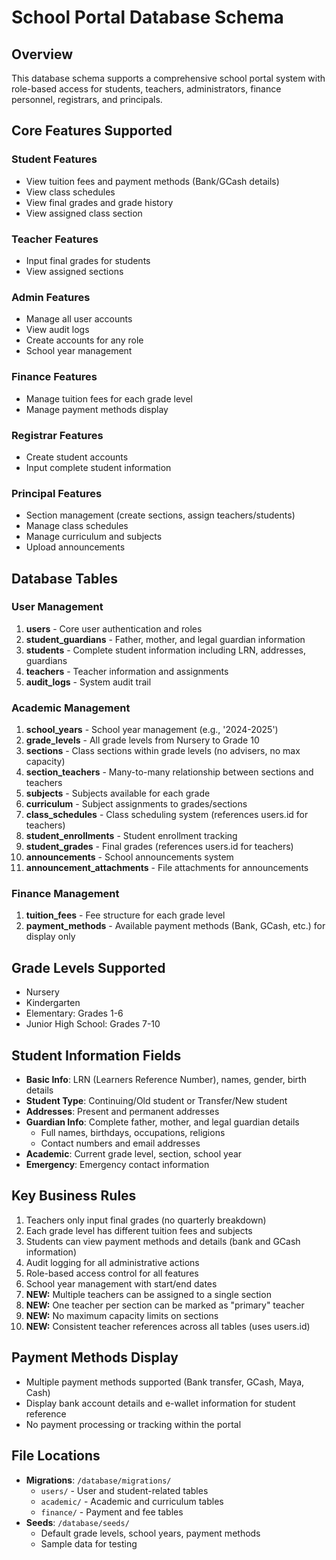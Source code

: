 # School Portal Database Schema

## Overview
This database schema supports a comprehensive school portal system with role-based access for students, teachers, administrators, finance personnel, registrars, and principals.

## Core Features Supported

### Student Features
- View tuition fees and payment methods (Bank/GCash details)
- View class schedules
- View final grades and grade history
- View assigned class section

### Teacher Features
- Input final grades for students
- View assigned sections

### Admin Features
- Manage all user accounts
- View audit logs
- Create accounts for any role
- School year management

### Finance Features
- Manage tuition fees for each grade level
- Manage payment methods display

### Registrar Features
- Create student accounts
- Input complete student information

### Principal Features
- Section management (create sections, assign teachers/students)
- Manage class schedules
- Manage curriculum and subjects
- Upload announcements

## Database Tables

### User Management
1. **users** - Core user authentication and roles
2. **student_guardians** - Father, mother, and legal guardian information
3. **students** - Complete student information including LRN, addresses, guardians
4. **teachers** - Teacher information and assignments
5. **audit_logs** - System audit trail

### Academic Management
1. **school_years** - School year management (e.g., '2024-2025')
2. **grade_levels** - All grade levels from Nursery to Grade 10
3. **sections** - Class sections within grade levels (no advisers, no max capacity)
4. **section_teachers** - Many-to-many relationship between sections and teachers
5. **subjects** - Subjects available for each grade
6. **curriculum** - Subject assignments to grades/sections
7. **class_schedules** - Class scheduling system (references users.id for teachers)
8. **student_enrollments** - Student enrollment tracking
9. **student_grades** - Final grades (references users.id for teachers)
10. **announcements** - School announcements system
11. **announcement_attachments** - File attachments for announcements

### Finance Management
1. **tuition_fees** - Fee structure for each grade level
2. **payment_methods** - Available payment methods (Bank, GCash, etc.) for display only

## Grade Levels Supported
- Nursery
- Kindergarten
- Elementary: Grades 1-6
- Junior High School: Grades 7-10

## Student Information Fields
- **Basic Info**: LRN (Learners Reference Number), names, gender, birth details
- **Student Type**: Continuing/Old student or Transfer/New student
- **Addresses**: Present and permanent addresses
- **Guardian Info**: Complete father, mother, and legal guardian details
  - Full names, birthdays, occupations, religions
  - Contact numbers and email addresses
- **Academic**: Current grade level, section, school year
- **Emergency**: Emergency contact information

## Key Business Rules
1. Teachers only input final grades (no quarterly breakdown)
2. Each grade level has different tuition fees and subjects
3. Students can view payment methods and details (bank and GCash information)
4. Audit logging for all administrative actions
5. Role-based access control for all features
6. School year management with start/end dates
7. **NEW:** Multiple teachers can be assigned to a single section
8. **NEW:** One teacher per section can be marked as "primary" teacher
9. **NEW:** No maximum capacity limits on sections
10. **NEW:** Consistent teacher references across all tables (uses users.id)

## Payment Methods Display
- Multiple payment methods supported (Bank transfer, GCash, Maya, Cash)
- Display bank account details and e-wallet information for student reference
- No payment processing or tracking within the portal

## File Locations
- **Migrations**: `/database/migrations/`
  - `users/` - User and student-related tables
  - `academic/` - Academic and curriculum tables
  - `finance/` - Payment and fee tables
- **Seeds**: `/database/seeds/`
  - Default grade levels, school years, payment methods
  - Sample data for testing
